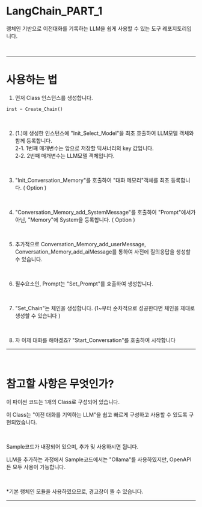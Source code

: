 # LangChain_PART_1
랭체인 기반으로 이전대화를 기록하는 LLM을 쉽게 사용할 수 있는 도구 레포지토리입니다. 

<br>

---

# 사용하는 법


1. 먼저 Class 인스턴스를 생성합니다.
```python
inst = Create_Chain()
```

<br>

2. (1.)에 생성한 인스턴스에 "Init_Select_Model"을 최초 호출하여 LLM모델 객체와 함께 등록합니다.
<br>2-1. 1번째 매개변수는 앞으로 저장할 딕셔너리의 key 값입니다.
<br>2-2. 2번째 매개변수는 LLM모델 객체입니다.

<br>

3. "Init_Conversation_Memory"를 호출하여 "대화 메모리"객체를 최초 등록합니다. ( Option )

<br>

4. "Conversation_Memory_add_SystemMessage"를 호출하여 "Prompt"에서가 아닌, "Memory"에 System을 등록합니다. ( Option )

<br>

5. 추가적으로 Conversation_Memory_add_userMessage, Conversation_Memory_add_aiMessage를 통하여 사전에 질의응답을 생성할 수 있습니다. 

<br>

6. 필수요소인, Prompt는 "Set_Prompt"를 호출하여 생성합니다.

<br>

7. "Set_Chain"는 체인을 생성합니다. (1~부터 순차적으로 성공한다면 체인을 제대로 생성할 수 있습니다 )

<br>

8. 자 이제 대화를 해야겠죠? "Start_Conversation"를 호출하여 시작합니다

---

<br>

# 참고할 사항은 무엇인가?

이 파이썬 코드는 1개의 Class로 구성되어 있습니다.

이 Class는 "이전 대화를 기억하는 LLM"을 쉽고 빠르게 구성하고 사용할 수 있도록 구현되었습니다. 

<br>

Sample코드가 내장되어 있으며, 추가 및 사용하시면 됩니다.

LLM을 추가하는 과정에서 Sample코드에서는 "Ollama"를 사용하였지만, OpenAPI든 모두 사용이 가능합니다.

<br>

*기본 랭체인 모듈을 사용하였으므로, 경고창이 뜰 수 있습니다. 

---
